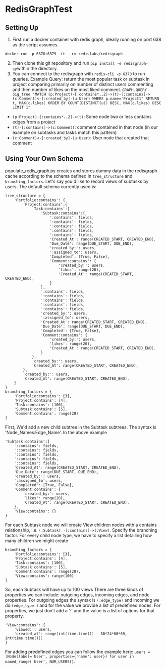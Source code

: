 # RedisGraphTest

## Setting Up
1) First run a docker container with redis graph, ideally running on port 638 as the script assumes.
```
docker run -p 6378:6379 -it --rm redislabs/redisgraph
```
2) Then clone this git repository and run ```pip install -e redisgraph-py```within the directory. 
3) You can connect to the redisgraph with ```redis-cli -p 6378``` to run queries.
Example Query: return the most popular task or subtask in project comparing primarily on number of distinct users commenting and then number of likes on the most liked comment.
```GRAPH.QUERY big_tree "MATCH (p:Project)-[:contains*..2]->(t)-[:contains]->(c:Comment)<-[:created_by]-(u:User) WHERE p.name='Project1' RETURN t, MAX(c.likes) ORDER BY COUNT(DISTINCT(u)) DESC, MAX(c.likes) DESC LIMIT 1"```
- ```(p:Project)-[:contains*..2]->(t)```: Some node two or less contains edges from a project
- ```(t)-[:contains]->(c:Comment)```: comment contained in that node (in our example on subtasks and tasks match this pattern)
- ```(c:Comment)<-[:created_by]-(u:User)```: User node that created that comment

## Using Your Own Schema
populate_redis_graph.py creates and stores dummy data in the redisgraph cache according to the schema defined in ```tree_structure``` and ```branching_factors```. Let's say you'd like to record views of subtasks by users. The default schema currently used is:
```
tree_structure = {
    'Portfolio:contains': {
        'Project:contains':{
            'Task:contains':{
                'Subtask:contains':{
                    ':contains': fields,
                    ':contains': fields,
                    ':contains': fields,
                    ':contains': fields,
                    ':contains': fields,
                    'Created_At': range(CREATED_START, CREATED_END),
                    'Due_Date': range(DUE_START, DUE_END),
                    'created_by:': users,
                    ':assigned_to': users,
                    'Completed': [True, False],
                    'Comment:contains': {
                        'created_by:': users,
                        'likes': range(20),
                        'Created_At': range(CREATED_START, CREATED_END),
                    }
                },
                ':contains': fields,
                ':contains': fields,
                ':contains': fields,
                ':contains': fields,
                ':contains': fields,
                'created_by:': users,
                ':assigned_to': users,
                'Created_At': range(CREATED_START, CREATED_END),
                'Due_Date': range(DUE_START, DUE_END),
                'Completed': [True, False],
                'Comment:contains': {
                    'created_by:': users,
                    'likes': range(20),
                    'Created_At': range(CREATED_START, CREATED_END),
                }
            },
            'created_by:': users,
            'Created_At': range(CREATED_START, CREATED_END),
        },
        'created_by:': users,
        'Created_At': range(CREATED_START, CREATED_END),
    }
}
branching_factors = {
    'Portfolio:contains': [3], 
    'Project:contains': [4], 
    'Task:contains': [100], 
    'Subtask:contains': [5], 
    'Comment:contains': range(20)
}
```
First, We'd add a new child subtree in the Subtask subtrees. The syntax is 'Node_Names:Edge_Name'. In the above example
```
'Subtask:contains':{
    ':contains': fields,
    ':contains': fields,
    ':contains': fields,
    ':contains': fields,
    ':contains': fields,
    'Created_At': range(CREATED_START, CREATED_END),
    'Due_Date': range(DUE_START, DUE_END),
    'created_by:': users,
    ':assigned_to': users,
    'Completed': [True, False],
    'Comment:contains': {
        'created_by:': users,
        'likes': range(20),
        'Created_At': range(CREATED_START, CREATED_END),
    },
    'View:contains': {}
}
```
For each Subtask node we will create View children nodes with a contains relationship, i.e. ```(:Subtask) -[:contains]->(:View)```.
Specify the branching factor. For every child node type, we have to specify a list detailing how many children we might create
```
branching_factors = {
    'Portfolio:contains': [3], 
    'Project:contains': [4], 
    'Task:contains': [100], 
    'Subtask:contains': [5], 
    'Comment:contains': range(20),
    'View:contains': range(100)
}
```
So, each Subtask will have up to 100 views
There are three kinds of properties we can include: outgoing edges, incoming edges, and node properties. For outgoing edges the syntax is ```(:edge_type)``` and incoming we do ```(edge_type:)``` and for the value we provide a list of predefined nodes. For properties, we just don't add a ':' and the value is a list of options for that property.
```
'View:contains': {
    'viewed:': users,
    'created_at': range(int(time.time()) - 30*24*60*60, int(time.time()))
}
```
For adding predefined edges you can follow the example here: ```users = [Node(label='User', properties={'name': user}) for user in named_range('User', NUM_USERS)]```.
